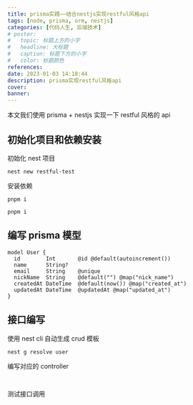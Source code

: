 ```yaml
---
title: prisma实践——结合nestjs实现restful风格api
tags: [node, prisma, orm, nestjs]
categories: [代码人生, 后端技术]
# poster:
#   topic: 标题上方的小字
#   headline: 大标题
#   caption: 标题下方的小字
#   color: 标题颜色
references:
date: 2023-01-03 14:10:44
description: prisma实现restful风格api
cover:
banner:
---
```


本文我们使用 prisma + nestjs 实现一下 restful 风格的 api

<!-- more -->

## 初始化项目和依赖安装

初始化 nest 项目

```shell
nest new restful-test
```

安装依赖

```shell
pnpm i
```

```shell
pnpm i
```

## 编写 prisma 模型

```prisma
model User {
  id        Int       @id @default(autoincrement())
  name      String?
  email     String    @unique
  nickName  String    @default("") @map("nick_name")
  createdAt DateTime  @default(now()) @map("created_at")
  updatedAt DateTime  @updatedAt @map("updated_at")
}
```

## 接口编写

使用 nest cli 自动生成 crud 模板

```shell
nest g resolve user
```

编写对应的 controller

```ts

```

```ts

```

测试接口调用
